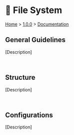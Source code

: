 
<h1>📂 File System</h1>

<p><a href="../../../README.md">Home</a> > <a href="../../index.md">1.0.0</a> > <a href="../index.md">Documentation</a></p>



<h2>General Guidelines</h2>

<p>[Description]</p>

</br>



<h2>Structure</h2>

<p>[Description]</p>

</br>



<h2>Configurations</h2>

<p>[Description]</p>

</br>